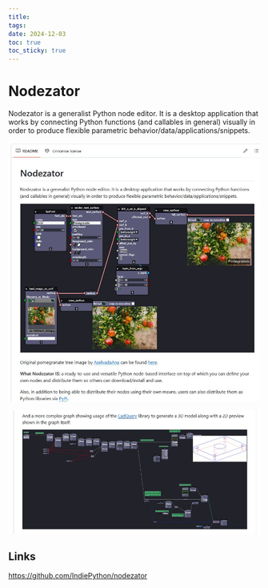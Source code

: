 ```yaml
---
title: 
tags: 
date: 2024-12-03
toc: true
toc_sticky: true
---
```


# Nodezator

Nodezator is a generalist Python node editor. It is a desktop application that works by connecting Python functions (and callables in general) visually in order to produce flexible parametric behavior/data/applications/snippets.


![](../_asset/2024-11-30-nodwzator_image_1.jpeg)


![](../_asset/2024-11-30-nodwzator_image_2.jpeg)

## Links


<https://github.com/IndiePython/nodezator>